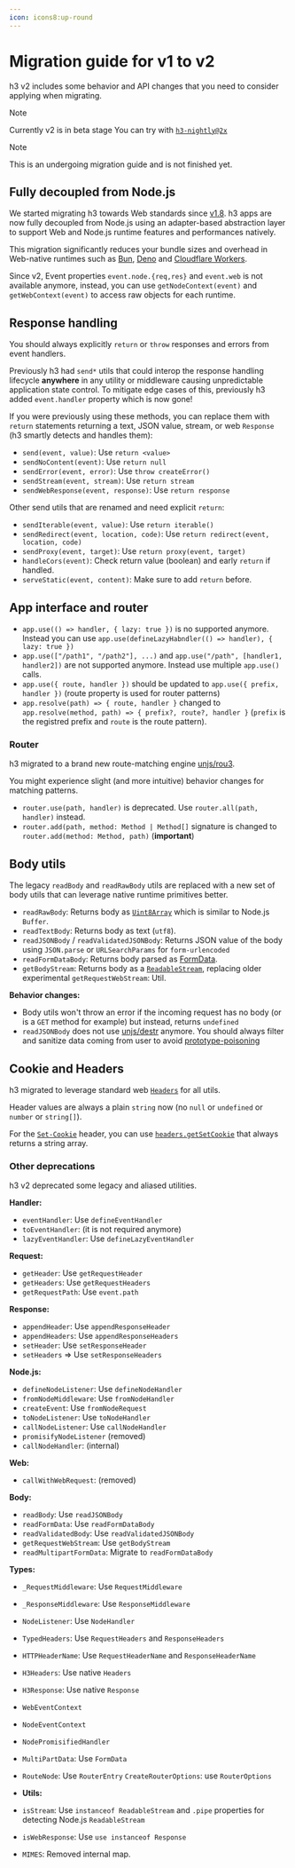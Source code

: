 ```yaml
---
icon: icons8:up-round
---
```


# Migration guide for v1 to v2

h3 v2 includes some behavior and API changes that you need to consider applying when migrating.

> [!NOTE]
> Currently v2 is in beta stage You can try with [`h3-nightly@2x`](https://www.npmjs.com/package/h3-nightly?activeTab=versions)

> [!NOTE]
> This is an undergoing migration guide and is not finished yet.

## Fully decoupled from Node.js

We started migrating h3 towards Web standards since [v1.8](https://unjs.io/blog/2023-08-15-h3-towards-the-edge-of-the-web). h3 apps are now fully decoupled from Node.js using an adapter-based abstraction layer to support Web and Node.js runtime features and performances natively.

This migration significantly reduces your bundle sizes and overhead in Web-native runtimes such as [Bun](https://bun.sh/), [Deno](https://deno.com) and [Cloudflare Workers](https://workers.cloudflare.com/).

Since v2, Event properties `event.node.{req,res}` and `event.web` is not available anymore, instead, you can use `getNodeContext(event)` and `getWebContext(event)` to access raw objects for each runtime.

## Response handling

You should always explicitly `return` or `throw` responses and errors from event handlers.

Previously h3 had `send*` utils that could interop the response handling lifecycle **anywhere** in any utility or middleware causing unpredictable application state control. To mitigate edge cases of this, previously h3 added `event.handler` property which is now gone!

If you were previously using these methods, you can replace them with `return` statements returning a text, JSON value, stream, or web `Response` (h3 smartly detects and handles them):

- `send(event, value)`: Use `return <value>`
- `sendNoContent(event)`: Use `return null`
- `sendError(event, error)`: Use `throw createError()`
- `sendStream(event, stream)`: Use `return stream`
- `sendWebResponse(event, response)`: Use `return response`

Other send utils that are renamed and need explicit `return`:

- `sendIterable(event, value)`: Use `return iterable()`
- `sendRedirect(event, location, code)`: Use `return redirect(event, location, code)`
- `sendProxy(event, target)`: Use `return proxy(event, target)`
- `handleCors(event)`: Check return value (boolean) and early `return` if handled.
- `serveStatic(event, content)`: Make sure to add `return` before.

## App interface and router

- `app.use(() => handler, { lazy: true })` is no supported anymore. Instead you can use `app.use(defineLazyHabndler(() => handler), { lazy: true })`
- `app.use(["/path1", "/path2"], ...)` and `app.use("/path", [handler1, handler2])` are not supported anymore. Instead use multiple `app.use()` calls.
- `app.use({ route, handler })` should be updated to `app.use({ prefix, handler })` (route property is used for router patterns)
- `app.resolve(path) => { route, handler }` changed to `app.resolve(method, path) => { prefix?, route?, handler }` (`prefix` is the registred prefix and `route` is the route pattern).

### Router

h3 migrated to a brand new route-matching engine [unjs/rou3](https://rou3.unjs.io/).

You might experience slight (and more intuitive) behavior changes for matching patterns.

- `router.use(path, handler)` is deprecated. Use `router.all(path, handler)` instead.
- `router.add(path, method: Method | Method[]` signature is changed to `router.add(method: Method, path)` (**important**)

## Body utils

The legacy `readBody` and `readRawBody` utils are replaced with a new set of body utils that can leverage native runtime primitives better.

- `readRawBody`: Returns body as [`Uint8Array`](https://developer.mozilla.org/en-US/docs/Web/JavaScript/Reference/Global_Objects/Uint8Array) which is similar to Node.js `Buffer`.
- `readTextBody`: Returns body as text (`utf8`).
- `readJSONBody` / `readValidatedJSONBody`: Returns JSON value of the body using `JSON.parse` or `URLSearchParams` for `form-urlencoded`
- `readFormDataBody`: Returns body parsed as [FormData](https://developer.mozilla.org/en-US/docs/Web/API/FormData).
- `getBodyStream`: Returns body as a [`ReadableStream`](https://developer.mozilla.org/en-US/docs/Web/API/ReadableStream), replacing older experimental `getRequestWebStream`: Util.

**Behavior changes:**

- Body utils won't throw an error if the incoming request has no body (or is a `GET` method for example) but instead, returns `undefined`
- `readJSONBody` does not use [unjs/destr](https://destr.unjs.io) anymore. You should always filter and sanitize data coming from user to avoid [prototype-poisoning](https://medium.com/intrinsic-blog/javascript-prototype-poisoning-vulnerabilities-in-the-wild-7bc15347c96)

## Cookie and Headers

h3 migrated to leverage standard web [`Headers`](https://developer.mozilla.org/en-US/docs/Web/API/Headers) for all utils.

Header values are always a plain `string` now (no `null` or `undefined` or `number` or `string[]`).

For the [`Set-Cookie`](https://developer.mozilla.org/en-US/docs/Web/HTTP/Headers/Set-Cookie) header, you can use [`headers.getSetCookie`](https://developer.mozilla.org/en-US/docs/Web/API/Headers/getSetCookie) that always returns a string array.

### Other deprecations

h3 v2 deprecated some legacy and aliased utilities.

**Handler:**

- `eventHandler`: Use `defineEventHandler`
- `toEventHandler`: (it is not required anymore)
- `lazyEventHandler`: Use `defineLazyEventHandler`

**Request:**

- `getHeader`: Use `getRequestHeader`
- `getHeaders`: Use `getRequestHeaders`
- `getRequestPath`: Use `event.path`

**Response:**

- `appendHeader`: Use `appendResponseHeader`
- `appendHeaders`: Use `appendResponseHeaders`
- `setHeader`: Use `setResponseHeader`
- `setHeaders` => Use `setResponseHeaders`

**Node.js:**

- `defineNodeListener`: Use `defineNodeHandler`
- `fromNodeMiddleware`: Use `fromNodeHandler`
- `createEvent`: Use `fromNodeRequest`
- `toNodeListener`: Use `toNodeHandler`
- `callNodeListener`: Use `callNodeHandler`
- `promisifyNodeListener` (removed)
- `callNodeHandler`: (internal)

**Web:**

- `callWithWebRequest`: (removed)

**Body:**

- `readBody`: Use `readJSONBody`
- `readFormData`: Use `readFormDataBody`
- `readValidatedBody`: Use `readValidatedJSONBody`
- `getRequestWebStream`: Use `getBodyStream`
- `readMultipartFormData`: Migrate to `readFormDataBody`

**Types:**

- `_RequestMiddleware`: Use `RequestMiddleware`
- `_ResponseMiddleware`: Use `ResponseMiddleware`
- `NodeListener`: Use `NodeHandler`
- `TypedHeaders`: Use `RequestHeaders` and `ResponseHeaders`
- `HTTPHeaderName`: Use `RequestHeaderName` and `ResponseHeaderName`
- `H3Headers`: Use native `Headers`
- `H3Response`: Use native `Response`
- `WebEventContext`
- `NodeEventContext`
- `NodePromisifiedHandler`
- `MultiPartData`: Use `FormData`
- `RouteNode`: Use `RouterEntry`
  `CreateRouterOptions`: use `RouterOptions`

- **Utils:**

- `isStream`: Use `instanceof ReadableStream` and `.pipe` properties for detecting Node.js `ReadableStream`
- `isWebResponse`: Use `use instanceof Response`
- `MIMES`: Removed internal map.
